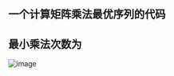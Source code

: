 ## 一个计算矩阵乘法最优序列的代码
## 最小乘法次数为
![image](https://user-images.githubusercontent.com/92200209/140647150-edef480d-306c-4bda-915d-cd414b9c0b01.png)
